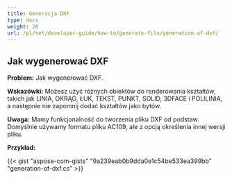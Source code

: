 ```yaml
---
title: Generacja DXF
type: docs
weight: 20
url: /pl/net/developer-guide/how-to/generate-file/generation-of-dxf/
---
```


## **Jak wygenerować DXF**

**Problem:** Jak wygenerować DXF.

**Wskazówki:** Możesz użyć różnych obiektów do renderowania kształtów, takich jak LINIA, OKRĄG, ŁUK, TEKST, PUNKT, SOLID, 3DFACE i POLILINIA, a następnie nie zapomnij dodać kształtów jako bytów.

**Uwaga:** Mamy funkcjonalność do tworzenia pliku DXF od podstaw. 
Domyślnie używamy formatu pliku AC109, ale z opcją określenia innej wersji pliku.

**Przykład:**

{{< gist "aspose-com-gists" "9a239eab0b9dda0e1c54be533ea399bb" "generation-of-dxf.cs" >}}
